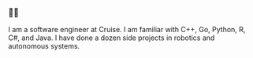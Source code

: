 ### 🚗💨

I am a software engineer at Cruise. I am familiar with C++, Go, Python, R, C#, and Java. I have done a dozen side projects in robotics and autonomous systems.
<!--
**tzhaojustdoit/tzhaojustdoit** is a ✨ _special_ ✨ repository because its `README.md` (this file) appears on your GitHub profile.

Here are some ideas to get you started:

- 🔭 I’m currently working on ...
- 🌱 I’m currently learning ...
- 👯 I’m looking to collaborate on ...
- 🤔 I’m looking for help with ...
- 💬 Ask me about ...
- 📫 How to reach me: ...
- 😄 Pronouns: ...
- ⚡ Fun fact: ...
-->
